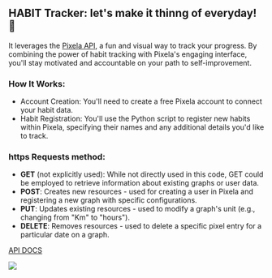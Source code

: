 ## **HABIT Tracker: let's make it thinng of everyday! 📅**

 It leverages the [Pixela API](https://pixe.la/), a fun and visual way to track your progress. By combining the power of habit tracking with Pixela's engaging interface, you'll stay motivated and accountable on your path to self-improvement.

### How It Works:
- Account Creation: You'll need to create a free Pixela account to connect your habit data.
- Habit Registration: You'll use the Python script to register new habits within Pixela, specifying their names and any additional details you'd like to track.

### https Requests method:
- **GET** (not explicitly used): While not directly used in this code, GET could be employed to retrieve information about existing graphs or user data.
- **POST**: Creates new resources - used for creating a user in Pixela and registering a new graph with specific configurations.
- **PUT**: Updates existing resources - used to modify a graph's unit (e.g., changing from "Km" to "hours").
- **DELETE**: Removes resources - used to delete a specific pixel entry for a particular date on a graph.


[API DOCS](https://docs.pixe.la/)


<img src="https://github.com/PiyushBagde/100-days-of-python/assets/100503136/021abae9-0dcb-4959-be79-9faf1e1c7cbf">
